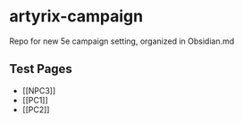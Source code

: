 # artyrix-campaign
Repo for new 5e campaign setting, organized in Obsidian.md

## Test Pages

- [[NPC3]]
- [[PC1]]
- [[PC2]]
